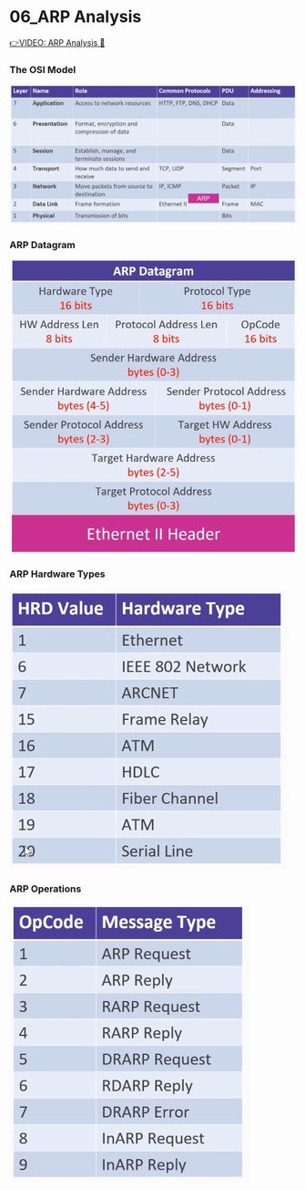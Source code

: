 # 06_ARP Analysis

[👉VIDEO: ARP Analysis &#128279;](https://codered.eccouncil.org/courseVideo/practical-wireshark?lessonId=59a8a1e7-4f7b-4a52-87a5-14c627c20496&finalAssessment=false)

### The OSI Model

![](img/OSI_Model.png)

### ARP Datagram

![](img/arp_datagram.png)

### ARP Hardware Types

![](img/ARP_hardware_Type.png)

### ARP Operations

![](img/arp_Operation.png)
